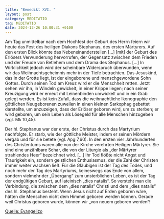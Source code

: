 ```yaml
---
title: "Benedikt XVI. "
layout: post
category: MEDITATIO
tag: MEDITATIO
date: 2024-12-26 10:00:31 +0100
---
```


Am Tag unmittelbar nach dem Hochfest der Geburt des Herrn feiern wir heute das Fest des heiligen Diakons Stephanus, des ersten Märtyrers. Auf den ersten Blick könnte das Nebeneinanderstellen […] [mit] der Geburt des Erlösers Verwunderung hervorrufen, der Gegensatz zwischen dem Frieden und der Freude von Betlehem und dem Drama des Stephanus.<!--more--> [...] In Wirklichkeit jedoch wird der scheinbare Widerspruch überwunden, wenn wir das Weihnachtsgeheimnis mehr in der Tiefe betrachten. Das Jesuskind, das in der Grotte liegt, ist der eingeborene und menschgewordene Sohn Gottes. Durch seinen Tod am Kreuz wird er die Menschheit retten. Jetzt sehen wir ihn, in Windeln gewickelt, in einer Krippe liegen; nach seiner Kreuzigung wird er erneut mit Leinenbinden umwickelt und in ein Grab gelegt werden. Es ist kein Zufall, dass die weihnachtliche Ikonographie den göttlichen Neugeborenen zuweilen in einen kleinen Sarkophag gebettet darstellte, um anzuzeigen, dass der Erlöser geboren wird, um zu sterben; er wird geboren, um sein Leben als Lösegeld für alle Menschen hinzugeben (vgl. Mk 10,45).
 
Der hl. Stephanus war der erste, der Christus durch das Martyrium nachfolgte. Er starb, wie der göttliche Meister, indem er seinen Mördern vergab und für sie betete (vgl. Apg 7,60). In den ersten vier Jahrhunderten des Christentums waren alle von der Kirche verehrten Heiligen Märtyrer. Sie sind eine unzählbare Schar, die von der Liturgie als „der Märtyrer strahlendes Heer“ bezeichnet wird. […] Ihr Tod flößte nicht Angst und Traurigkeit ein, sondern geistlichen Enthusiasmus, der die Zahl der Christen immer weiter wachsen ließ. Für die Gläubigen ist der Tag des Todes, und noch mehr der Tag des Martyriums, keineswegs das Ende von allem, sondern vielmehr der „Übergang“ zum unsterblichen Leben, es ist der Tag der endgültigen Geburt, auf lateinisch „dies natalis“. So versteht man die Verbindung, die zwischen dem „dies natalis“ Christi und dem „dies natalis“ des hl. Stephanus besteht. Wenn Jesus nicht auf Erden geboren wäre, hätten die Menschen nicht dem Himmel geboren werden können. Gerade weil Christus geboren wurde, können wir „von neuem geboren werden“!

[Quelle: Evangelizo](https://evangeliumtagfuertag.org/DE/gospel)